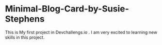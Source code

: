 # Minimal-Blog-Card-by-Susie-Stephens
This is My first project in Devchallengs.io  . I am very excited to learning new skills in this project.
